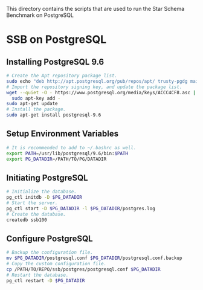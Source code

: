 This directory contains the scripts that are used to run the Star Schema Benchmark on PostgreSQL

# SSB on PostgreSQL

## Installing PostgreSQL 9.6

```bash
# Create the Apt repository package list.
sudo echo "deb http://apt.postgresql.org/pub/repos/apt/ trusty-pgdg main" > /etc/apt/sources.list.d/pgdg.list
# Import the repository signing key, and update the package list.
wget --quiet -O - https://www.postgresql.org/media/keys/ACCC4CF8.asc | \
  sudo apt-key add -
sudo apt-get update
# Install the package.
sudo apt-get install postgresql-9.6
```

## Setup Environment Variables
```bash
# It is recommended to add to ~/.bashrc as well.
export PATH=/usr/lib/postgresql/9.6/bin:$PATH
export PG_DATADIR=/PATH/TO/PG/DATADIR
```

## Initiating PostgreSQL
```bash
# Initialize the database.
pg_ctl initdb -D $PG_DATADIR
# Start the server.
pg_ctl start -D $PG_DATADIR -l $PG_DATADIR/postgres.log
# Create the database.
createdb ssb100
```

## Configure PostgreSQL
```bash
# Backup the configuration file.
mv $PG_DATADIR/postgresql.conf $PG_DATADIR/postgresql.conf.backup
# Copy the custom configuration file.
cp /PATH/TO/REPO/ssb/postgres/postgresql.conf $PG_DATADIR
# Restart the database.
pg_ctl restart -D $PG_DATADIR
```

